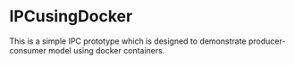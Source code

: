 # IPCusingDocker
This is a simple IPC prototype which is designed to demonstrate producer-consumer model using docker containers.
